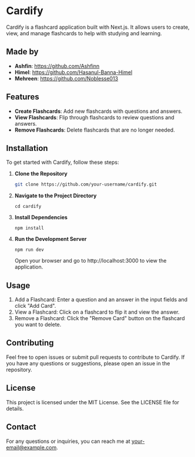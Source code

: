 # Cardify

Cardify is a flashcard application built with Next.js. It allows users to create, view, and manage flashcards to help with studying and learning.

## Made by
- **Ashfin**: https://github.com/Ashfinn 
- **Himel**: https://github.com/Hasanul-Banna-Himel
- **Mehreen**: https://github.com/Noblesse013 

## Features

- **Create Flashcards**: Add new flashcards with questions and answers.
- **View Flashcards**: Flip through flashcards to review questions and answers.
- **Remove Flashcards**: Delete flashcards that are no longer needed.

## Installation

To get started with Cardify, follow these steps:

1. **Clone the Repository**

   ```bash
   git clone https://github.com/your-username/cardify.git

2. **Navigate to the Project Directory**

   ```
   cd cardify
    ```

4. **Install Dependencies**

   ```
   npm install
    ```
5. **Run the Development Server**

   ```
   npm run dev

    ```
    Open your browser and go to http://localhost:3000 to view the application.

## Usage
1. Add a Flashcard: Enter a question and an answer in the input fields and click "Add Card".
2. View a Flashcard: Click on a flashcard to flip it and view the answer.
3. Remove a Flashcard: Click the "Remove Card" button on the flashcard you want to delete.

## Contributing
Feel free to open issues or submit pull requests to contribute to Cardify. If you have any questions or suggestions, please open an issue in the repository.

## License
This project is licensed under the MIT License. See the LICENSE file for details.

## Contact
For any questions or inquiries, you can reach me at your-email@example.com.
